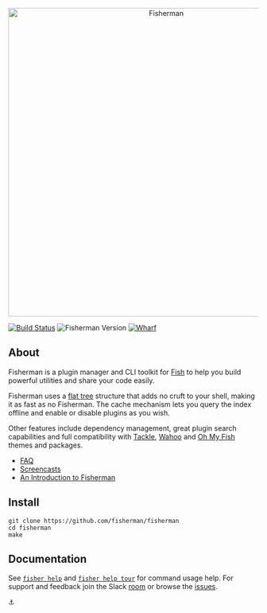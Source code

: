 <p align="center">
  <a href="http://fisherman.sh">
    <img alt="Fisherman" width=620px  src="https://cloud.githubusercontent.com/assets/8317250/10865127/daa0e138-8044-11e5-91f9-f72228974552.png">
  </a>
</p>

[![Build Status][travis-badge]][travis-link]
![Fisherman Version][fisherman-version]
[![Wharf][wharf-badge]][wharf-link]

## About

Fisherman is a plugin manager and CLI toolkit for [Fish][fish] to help you build powerful utilities and share your code easily.

Fisherman uses a [flat tree][flat-tree] structure that adds no cruft to your shell, making it as fast as no Fisherman. The cache mechanism lets you query the index offline and enable or disable plugins as you wish.

Other features include dependency management, great plugin search capabilities and full compatibility with [Tackle][tackle], [Wahoo][wahoo] and [Oh My Fish][oh-my-fish] themes and packages.

+ [FAQ][faq]
+ [Screencasts][screencasts]
+ [An Introduction to Fisherman][intro]


## Install

```fish
git clone https://github.com/fisherman/fisherman
cd fisherman
make
```


## Documentation

See [`fisher help`][fisher-1] and [`fisher help tour`][fisher-tour] for command usage help. For support and feedback join the Slack [room][wharf-link] or browse the [issues][issues].


:anchor:


<!-- Links -->

[faq]: https://github.com/fisherman/fisherman/wiki/FAQ
[fish]: https://github.com/fish-shell/fish-shell
[intro]: man/man7/fisher-tour.md
[wahoo]: https://github.com/bucaran/wahoo
[issues]: http://github.com/fisherman/fisherman/issues
[tackle]: https://github.com/justinmayer/tackle
[fisher-1]: man/man1/fisher.md
[flat-tree]: https://github.com/fisherman/fisherman/blob/master/man/man7/fisher.md#flat-tree
[oh-my-fish]: https://github.com/oh-my-fish/oh-my-fish/
[wharf-link]: https://fisherman-wharf.herokuapp.com/
[fisher-tour]: man/man7/fisher-tour.md
[wharf-badge]: https://img.shields.io/badge/wharf-join%20the%20chat-00cc99.svg?style=flat-square
[screencasts]: https://github.com/fisherman/fisherman/wiki/Screencasts
[travis-link]: https://travis-ci.org/fisherman/fisherman
[travis-badge]: https://img.shields.io/travis/fisherman/fisherman.svg?style=flat-square
[fisherman-version]: https://img.shields.io/badge/fisherman-v0.4.0-00B9FF.svg?style=flat-square
